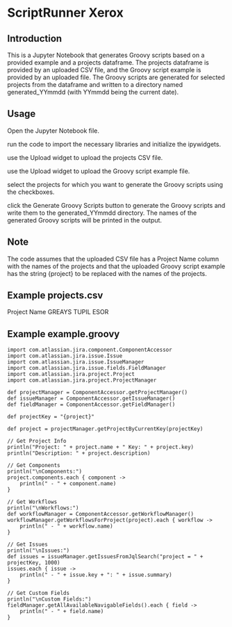 # ScriptRunner Xerox

## Introduction
This is a Jupyter Notebook that generates Groovy scripts based on a provided example and a projects dataframe. The projects dataframe is provided by an uploaded CSV file, and the Groovy script example is provided by an uploaded file. The Groovy scripts are generated for selected projects from the dataframe and written to a directory named generated_YYmmdd (with YYmmdd being the current date).

## Usage
Open the Jupyter Notebook file.

run the code to import the necessary libraries and initialize the ipywidgets.

use the Upload widget to upload the projects CSV file.

use the Upload widget to upload the Groovy script example file.

select the projects for which you want to generate the Groovy scripts using the checkboxes.

click the Generate Groovy Scripts button to generate the Groovy scripts and write them to the generated_YYmmdd directory. The names of the generated Groovy scripts will be printed in the output.

## Note

The code assumes that the uploaded CSV file has a Project Name column with the names of the projects and that the uploaded Groovy script example has the string {project} to be replaced with the names of the projects.

## Example projects.csv

Project Name
GREAYS
TUPIL
ESOR

## Example example.groovy

	import com.atlassian.jira.component.ComponentAccessor
	import com.atlassian.jira.issue.Issue
	import com.atlassian.jira.issue.IssueManager
	import com.atlassian.jira.issue.fields.FieldManager
	import com.atlassian.jira.project.Project
	import com.atlassian.jira.project.ProjectManager

	def projectManager = ComponentAccessor.getProjectManager()
	def issueManager = ComponentAccessor.getIssueManager()
	def fieldManager = ComponentAccessor.getFieldManager()

	def projectKey = "{project}"

	def project = projectManager.getProjectByCurrentKey(projectKey)

	// Get Project Info
	println("Project: " + project.name + " Key: " + project.key)
	println("Description: " + project.description)

	// Get Components
	println("\nComponents:")
	project.components.each { component ->
	    println(" - " + component.name)
	}

	// Get Workflows
	println("\nWorkflows:")
	def workflowManager = ComponentAccessor.getWorkflowManager()
	workflowManager.getWorkflowsForProject(project).each { workflow ->
	    println(" - " + workflow.name)
	}

	// Get Issues
	println("\nIssues:")
	def issues = issueManager.getIssuesFromJqlSearch("project = " + projectKey, 1000)
	issues.each { issue ->
	    println(" - " + issue.key + ": " + issue.summary)
	}

	// Get Custom Fields
	println("\nCustom Fields:")
	fieldManager.getAllAvailableNavigableFields().each { field ->
	    println(" - " + field.name)
	}


